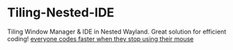 # Tiling-Nested-IDE
Tiling Window Manager &amp; IDE in Nested Wayland. Great solution for efficient coding! [everyone codes faster when they stop using their mouse](https://youtu.be/WkT8ZC4ncX8)
